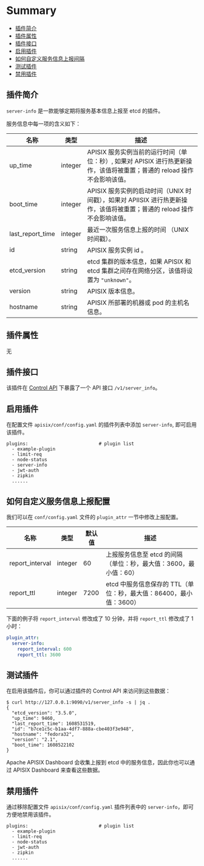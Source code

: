 <!--
#
# Licensed to the Apache Software Foundation (ASF) under one or more
# contributor license agreements.  See the NOTICE file distributed with
# this work for additional information regarding copyright ownership.
# The ASF licenses this file to You under the Apache License, Version 2.0
# (the "License"); you may not use this file except in compliance with
# the License.  You may obtain a copy of the License at
#
#     http://www.apache.org/licenses/LICENSE-2.0
#
# Unless required by applicable law or agreed to in writing, software
# distributed under the License is distributed on an "AS IS" BASIS,
# WITHOUT WARRANTIES OR CONDITIONS OF ANY KIND, either express or implied.
# See the License for the specific language governing permissions and
# limitations under the License.
#
-->

# Summary

- [插件简介](#插件简介)
- [插件属性](#插件属性)
- [插件接口](#插件接口)
- [启用插件](#启用插件)
- [如何自定义服务信息上报间隔](#如何自定义服务信息上报间隔)
- [测试插件](#测试插件)
- [禁用插件](#禁用插件)

## 插件简介

`server-info` 是一款能够定期将服务基本信息上报至 etcd 的插件。

服务信息中每一项的含义如下：

| 名称    | 类型 | 描述 |
|---------|------|-------------|
| up_time | integer | APISIX 服务实例当前的运行时间（单位：秒）, 如果对 APISIX 进行热更新操作，该值将被重置；普通的 reload 操作不会影响该值。 |
| boot_time | integer | APISIX 服务实例的启动时间（UNIX 时间戳），如果对 APIISIX 进行热更新操作，该值将被重置；普通的 reload 操作不会影响该值。|
| last_report_time | integer | 最近一次服务信息上报的时间 （UNIX 时间戳）。|
| id | string | APISIX 服务实例 id 。|
| etcd_version | string | etcd 集群的版本信息，如果 APISIX 和 etcd 集群之间存在网络分区，该值将设置为 `"unknown"`。|
| version | string | APISIX 版本信息。 |
| hostname | string | APISIX 所部署的机器或 pod 的主机名信息。|

## 插件属性

无

## 插件接口

该插件在 [Control API](../../control-api.md) 下暴露了一个 API 接口 `/v1/server_info`。

## 启用插件

在配置文件 `apisix/conf/config.yaml` 的插件列表中添加 `server-info`, 即可启用该插件。

```
plugins:                          # plugin list
  - example-plugin
  - limit-req
  - node-status
  - server-info
  - jwt-auth
  - zipkin
  ......
```

## 如何自定义服务信息上报配置

我们可以在 `conf/config.yaml` 文件的 `plugin_attr` 一节中修改上报配置。

| 名称         | 类型   | 默认值  | 描述                                                          |
| ------------ | ------ | -------- | -------------------------------------------------------------------- |
| report_interval | integer | 60 | 上报服务信息至 etcd 的间隔（单位：秒，最大值：3600，最小值：60）|
| report_ttl | integer | 7200 | etcd 中服务信息保存的 TTL（单位：秒，最大值：86400，最小值：3600）|

下面的例子将 `report_interval` 修改成了 10 分钟，并将 `report_ttl` 修改成了 1
小时：

```yaml
plugin_attr:
  server-info:
    report_interval: 600
    report_ttl: 3600
```

## 测试插件

在启用该插件后，你可以通过插件的 Control API 来访问到这些数据：

```shell
$ curl http://127.0.0.1:9090/v1/server_info -s | jq .
{
  "etcd_version": "3.5.0",
  "up_time": 9460,
  "last_report_time": 1608531519,
  "id": "b7ce1c5c-b1aa-4df7-888a-cbe403f3e948",
  "hostname": "fedora32",
  "version": "2.1",
  "boot_time": 1608522102
}
```

Apache APISIX Dashboard 会收集上报到 etcd 中的服务信息，因此你也可以通过 APISIX Dashboard 来查看这些数据。

## 禁用插件

通过移除配置文件 `apisix/conf/config.yaml` 插件列表中的 `server-info`，即可方便地禁用该插件。

```
plugins:                          # plugin list
  - example-plugin
  - limit-req
  - node-status
  - jwt-auth
  - zipkin
  ......
```
